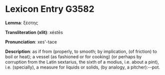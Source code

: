 # Lexicon Entry G3582

**Lemma**: ξέστης

**Transliteration (xlit)**: xéstēs

**Pronunciation**: xes'-tace

**Description**:
as if from  (properly, to smooth; by implication, (of friction) to boil or heat); a vessel (as fashioned or for cooking) (or perhaps by corruption from the Latin sextarius, the sixth of a modius, i.e. about a pint), i.e. (specially), a measure for liquids or solids, (by analogy, a pitcher):--pot.
